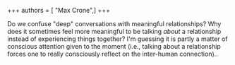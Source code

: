 +++
authors = [ "Max Crone",]
+++

Do we confuse "deep" conversations with meaningful relationships? Why does it sometimes feel more meaningful to be talking *about* a relationship instead of experiencing things together? I'm guessing it is partly a matter of conscious attention given to the moment (i.e., talking about a relationship forces one to really consciously reflect on the inter-human connection)..
